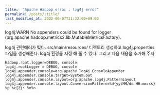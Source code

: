 ```yaml
---
title:  "Apache Hadoop error : log4j error"
permalink: /posts/:title/
last_modified_at: 2022-06-07T21:32:00+09:00
---
```


log4j:WARN No appenders could be found for logger (org.apache.hadoop.metrics2.lib.MutableMetricsFactory).

log4j 관련에러가 떴다.
src/main/resources/
디렉토리 생성하고
log4j.properties 파일을 생성해준다. log4j 환경을 지정 해 줄 수 있다.
그리고 다음 내용을 추가해 주자

    hadoop.root.logger=DEBUG, console
    log4j.rootLogger = DEBUG, console
    log4j.appender.console=org.apache.log4j.ConsoleAppender
    log4j.appender.console.target=System.out
    log4j.appender.console.layout=org.apache.log4j.PatternLayout
    log4j.appender.console.layout.ConversionPattern=%d{yy/MM/dd HH:mm:ss} %p %c{2}: %m%n
